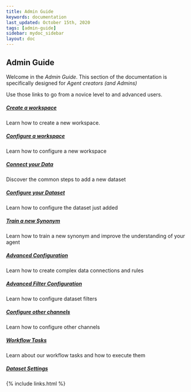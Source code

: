 ```yaml
---
title: Admin Guide
keywords: documentation
last_updated: October 15th, 2020
tags: [admin-guide]
sidebar: mydoc_sidebar
layout: doc
---
```


## Admin Guide

Welcome in the *Admin Guide*. This section of the documentation is specifically designed for *Agent creators (and Admins)*

Use those links to go from a novice level to and advanced users.

##### [Create a workspace](/docs/how-to-create-an-askdata-workspace)

Learn how to create a new workspace.

##### [Configure a workspace](/docs/workspace-configuration)

Learn how to configure a new workspace

##### [Connect your Data](/docs/how-to-add-a-new-dataset)

Discover the common steps to add a new dataset

##### [Configure your Dataset](/docs/how-to-configure-your-dataset)

Learn how to configure the dataset just added

##### [Train a new Synonym](/docs/how-to-train-a-synonym)

Learn how to train a new synonym and improve the understanding of your agent

##### [Advanced Configuration](/docs/advanced-configurations)

Learn how to create complex data connections and rules

##### [Advanced Filter Configuration](/docs/dataset-filters-configuration)

Learn how to configure dataset filters

##### [Configure other channels](/docs/advanced-configuration-other-channels)

Learn how to configure other channels

##### [Workflow Tasks](/docs/tasks)

Learn about our workflow tasks and how to execute them

##### [Dataset Settings](/docs/dataset-settings)

{% include links.html %}

    
